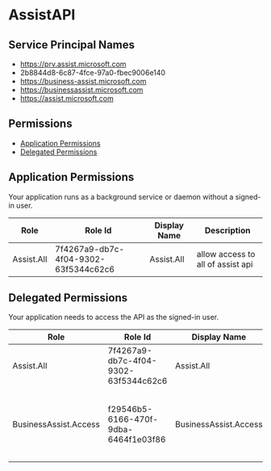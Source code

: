 # AssistAPI
## Service Principal Names
- https://prv.assist.microsoft.com
- 2b8844d8-6c87-4fce-97a0-fbec9006e140
- https://business-assist.microsoft.com
- https://businessassist.microsoft.com
- https://assist.microsoft.com

 ## Permissions
- [Application Permissions](#application-permissions)
- [Delegated Permissions](#delegated-permissions)

## Application Permissions
Your application runs as a background service or daemon without a signed-in user.

| Role | Role Id | Display Name | Description |
|---|---|---|---|
| Assist.All | 7f4267a9-db7c-4f04-9302-63f5344c62c6 | Assist.All | allow access to all of assist api |

## Delegated Permissions
Your application needs to access the API as the signed-in user. 

| Role | Role Id | Display Name | Description |
|---|---|---|---|
| Assist.All | 7f4267a9-db7c-4f04-9302-63f5344c62c6 | Assist.All | allow access to all of assist api |
| BusinessAssist.Access | f29546b5-6166-470f-9dba-6464f1e03f86 | BusinessAssist.Access | Allow the user to access Microsoft 365 business assist APIs |

